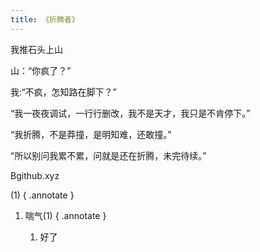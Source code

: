 ```yaml
---
title: 《折腾者》
---
```



我推石头上山

山：“你疯了？”

我:“不疯，怎知路在脚下？”

“我一夜夜调试，一行行删改，我不是天才，我只是不肯停下。”

“我折腾，不是莽撞，是明知难，还敢撞。”

“所以别问我累不累，问就是还在折腾，未完待续。”


Bgithub.xyz


(1) 
{ .annotate }

1.  喘气(1) 
	{ .annotate }

	1.  好了
